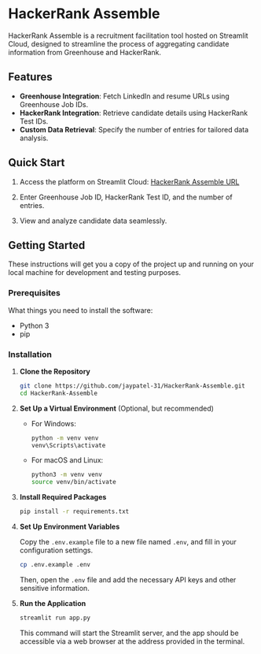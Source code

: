 # HackerRank Assemble

HackerRank Assemble is a recruitment facilitation tool hosted on Streamlit Cloud, designed to streamline the process of aggregating candidate information from Greenhouse and HackerRank.


## Features

- **Greenhouse Integration**: Fetch LinkedIn and resume URLs using Greenhouse Job IDs.
- **HackerRank Integration**: Retrieve candidate details using HackerRank Test IDs.
- **Custom Data Retrieval**: Specify the number of entries for tailored data analysis.

## Quick Start

1. Access the platform on Streamlit Cloud: [HackerRank Assemble URL](https://code-wizard-hogwarts-hr-intern-project1-app-7ylczo.streamlit.app/)
 
2. Enter Greenhouse Job ID, HackerRank Test ID, and the number of entries.

3. View and analyze candidate data seamlessly.

## Getting Started


These instructions will get you a copy of the project up and running on your local machine for development and testing purposes.

### Prerequisites

What things you need to install the software:

- Python 3
- pip

### Installation

1. **Clone the Repository**

    ```bash
    git clone https://github.com/jaypatel-31/HackerRank-Assemble.git
    cd HackerRank-Assemble
    ```

2. **Set Up a Virtual Environment** (Optional, but recommended)

    - For Windows:
        ```bash
        python -m venv venv
        venv\Scripts\activate
        ```

    - For macOS and Linux:
        ```bash
        python3 -m venv venv
        source venv/bin/activate
        ```

3. **Install Required Packages**

    ```bash
    pip install -r requirements.txt
    ```

4. **Set Up Environment Variables**

    Copy the `.env.example` file to a new file named `.env`, and fill in your configuration settings.

    ```bash
    cp .env.example .env
    ```

    Then, open the `.env` file and add the necessary API keys and other sensitive information.

5. **Run the Application**

    ```bash
    streamlit run app.py
    ```

    This command will start the Streamlit server, and the app should be accessible via a web browser at the address provided in the terminal.


